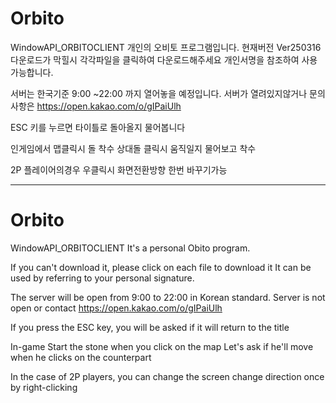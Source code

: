 # Orbito
WindowAPI_ORBITOCLIENT
개인의 오비토 프로그램입니다.
현재버전 Ver250316
다운로드가 막힐시 각각파일을 클릭하여 다운로드해주세요
개인서명을 참조하여 사용가능합니다.

서버는 한국기준 9:00 ~22:00 까지 열어놓을 예정입니다.
서버가 열려있지않거나 문의사항은  https://open.kakao.com/o/gIPaiUlh 

ESC 키를 누르면 타이틀로 돌아올지 물어봅니다

인게임에서
맵클릭시 돌 착수
상대돌 클릭시 움직일지 물어보고 착수

2P 플레이어의경우 우클릭시 화면전환방향 한번 바꾸기가능

---
# Orbito
WindowAPI_ORBITOCLIENT
It's a personal Obito program.

If you can't download it, please click on each file to download it
It can be used by referring to your personal signature.

The server will be open from 9:00 to 22:00 in Korean standard.
Server is not open or contact https://open.kakao.com/o/gIPaiUlh

If you press the ESC key, you will be asked if it will return to the title

In-game
Start the stone when you click on the map
Let's ask if he'll move when he clicks on the counterpart

In the case of 2P players, you can change the screen change direction once by right-clicking
